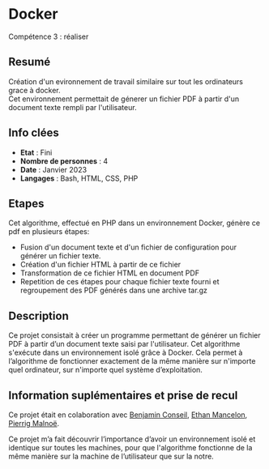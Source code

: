 # Docker

Compétence 3 : réaliser

## Resumé

Création d'un evironnement de travail similaire sur tout les ordinateurs grace à docker.  
Cet environnement permettait de génerer un fichier PDF à partir d'un document texte rempli par l'utilisateur.

## Info clées

- **Etat** : Fini  
- **Nombre de personnes** : 4  
- **Date** : Janvier 2023  
- **Langages** : Bash, HTML, CSS, PHP

## Etapes
Cet algorithme, effectué en PHP dans un environnement Docker, génère ce pdf en plusieurs étapes:
- Fusion d'un document texte et d'un fichier de configuration pour générer un fichier texte.
- Création d'un fichier HTML à partir de ce fichier
- Transformation de ce fichier HTML en document PDF
- Repetition de ces étapes pour chaque fichier texte fourni et regroupement des PDF générés dans une archive tar.gz

## Description

Ce projet consistait à créer un programme permettant de générer un fichier PDF à partir d’un document texte saisi par l'utilisateur. Cet algorithme s'exécute dans un environnement  isolé grâce à Docker. Cela permet à l’algorithme de fonctionner exactement de la même manière sur n'importe quel ordinateur, sur n'importe quel système d’exploitation.

## Information suplémentaires et prise de recul

Ce projet était en colaboration avec [Benjamin Conseil](https://github.com/conseil-benjamin), [Ethan Mancelon](https://github.com/EthanMancelon), [Pierrig Malnoë](https://github.com/VenomSE30). 

Ce projet m’a fait découvrir l’importance d’avoir un environnement isolé et identique sur toutes les machines, pour que l'algorithme fonctionne de la même manière sur la machine de l’utilisateur que sur la notre.